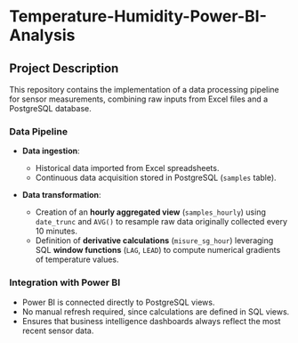 # Temperature-Humidity-Power-BI-Analysis
## Project Description  

This repository contains the implementation of a data processing pipeline for sensor measurements, combining raw inputs from Excel files and a PostgreSQL database.  

### Data Pipeline  
- **Data ingestion**:  
  - Historical data imported from Excel spreadsheets.  
  - Continuous data acquisition stored in PostgreSQL (`samples` table).  

- **Data transformation**:  
  - Creation of an **hourly aggregated view** (`samples_hourly`) using `date_trunc` and `AVG()` to resample raw data originally collected every 10 minutes.  
  - Definition of **derivative calculations** (`misure_sg_hour`) leveraging SQL **window functions** (`LAG`, `LEAD`) to compute numerical gradients of temperature values.  

### Integration with Power BI  
- Power BI is connected directly to PostgreSQL views.  
- No manual refresh required, since calculations are defined in SQL views.  
- Ensures that business intelligence dashboards always reflect the most recent sensor data.  

